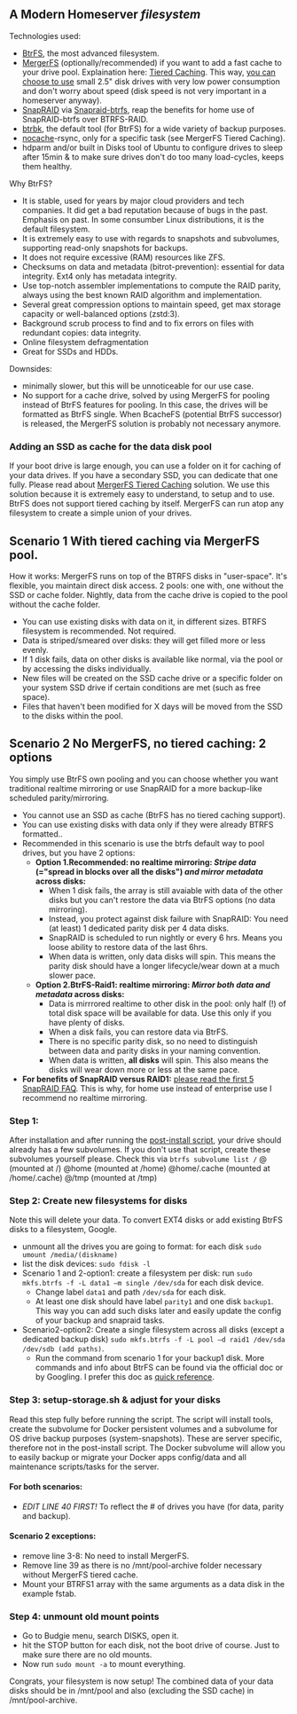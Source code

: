 ## A Modern Homeserver _filesystem_

Technologies used: 
- [BtrFS](https://linuxhint.com/btrfs-filesystem-beginner-guide/), the most advanced filesystem. 
- [MergerFS](https://github.com/trapexit/mergerfs#description) (optionally/recommended) if you want to add a fast cache to your drive pool. Explaination here: [Tiered Caching](https://github.com/trapexit/mergerfs#tiered-caching). This way, [you can choose to use](https://github.com/zilexa/Homeserver/blob/master/Hardware%20recommendations.md) small 2.5" disk drives with very low power consumption and don't worry about speed (disk speed is not very important in a homeserver anyway).  
- [SnapRAID](http://www.snapraid.it/faq#whatisit) via [Snapraid-btrfs](https://github.com/automorphism88/snapraid-btrfs#faq), reap the benefits for home use of SnapRAID-btrfs over BTRFS-RAID.
- [btrbk](https://github.com/digint/btrbk), the default tool (for BtrFS) for a wide variety of backup purposes.
- [nocache](https://github.com/Feh/nocache#nocache---minimize-filesystem-caching-effects)-rsync, only for a specific task (see MergerFS Tiered Caching).  
- hdparm and/or built in Disks tool of Ubuntu to configure drives to sleep after 15min & to make sure drives don't do too many load-cycles, keeps them healthy. 

Why BtrFS? 
- It is stable, used for years by major cloud providers and tech companies. It did get a bad reputation because of bugs in the past. Emphasis on past. In some consumber Linux distributions, it is the default filesystem. 
- It is extremely easy to use with regards to snapshots and subvolumes, supporting read-only snapshots for backups. 
- It does not require excessive (RAM) resources like ZFS. 
- Checksums on data and metadata (bitrot-prevention): essential for data integrity. Ext4 only has metadata integrity.
- Use top-notch assembler implementations to compute the RAID parity, always using the best known RAID algorithm and implementation.
- Several great compression options to maintain speed, get max storage capacity or well-balanced options (zstd:3). 
- Background scrub process to find and to fix errors on files with redundant copies: data integrity.
- Online filesystem defragmentation
- Great for SSDs and HDDs.

Downsides: 
- minimally slower, but this will be unnoticeable for our use case. 
- No support for a cache drive, solved by using MergerFS for pooling instead of BtrFS features for pooling. In this case, the drives will be formatted as BtrFS single. When BcacheFS (potential BtrFS successor) is released, the MergerFS solution is probably not necessary anymore. 
 

### Adding an SSD as cache for the data disk pool
If your boot drive is large enough, you can use a folder on it for caching of your data drives. If you have a secondary SSD, you can dedicate that one fully.
Please read about [MergerFS Tiered Caching](https://github.com/trapexit/mergerfs#tiered-caching) solution. We use this solution because it is extremely easy to understand, to setup and to use. BtrFS does not support tiered caching by itself. MergerFS can run atop any filesystem to create a simple union of your drives. 
 
## Scenario 1 With tiered caching via MergerFS pool.
How it works: MergerFS runs on top of the BTRFS disks in "user-space". It's flexible, you maintain direct disk access. 2 pools: one with, one without the SSD or cache folder. Nightly, data from the cache drive is copied to the pool without the cache folder. 
- You can use existing disks with data on it, in different sizes. BTRFS filesystem is recommended. Not required.
- Data is striped/smeared over disks: they will get filled more or less evenly. 
- If 1 disk fails, data on other disks is available like normal, via the pool or by accessing the disks individually.   
- New files will be created on the SSD cache drive or a specific folder on your system SSD drive if certain conditions are met (such as free space). 
- Files that haven't been modified for X days will be moved from the SSD to the disks within the pool. 
 
## Scenario 2 No MergerFS, no tiered caching: 2 options
You simply use BtrFS own pooling and you can choose whether you want traditional realtime mirroring or use SnapRAID for a more backup-like scheduled parity/mirroring.
- You cannot use an SSD as cache (BtrFS has no tiered caching support).
- You can use existing disks with data only if they were already BTRFS formatted.. 
- Recommended in this scenario is use the btrfs default way to pool drives, but you have 2 options:
  - **Option 1.Recommended: no realtime mirroring: _Stripe data_ (="spread in blocks over all the disks") _and mirror metadata_ across disks:**
    - When 1 disk fails, the array is still avaiable with data of the other disks but you can't restore the data via BtrFS options (no data mirroring). 
    - Instead, you protect against disk failure with SnapRAID: You need (at least) 1 dedicated parity disk per 4 data disks.
    - SnapRAID is scheduled to run nightly or every 6 hrs. Means you loose ability to restore data of the last 6hrs.
    - When data is written, only data disks will spin. This means the parity disk should have a longer lifecycle/wear down at a much slower pace.
  - **Option 2.BtrFS-Raid1: realtime mirroring: _Mirror both data and metadata_ across disks:** 
    - Data is mirrrored realtime to other disk in the pool: only half (!) of total disk space will be available for data. Use this only if you have plenty of disks.
    - When a disk fails, you can restore data via BtrFS.
    - There is no specific parity disk, so no need to distinguish between data and parity disks in your naming convention. 
    - When data is written, **all disks** will spin. This also means the disks will wear down more or less at the same pace.
- **For benefits of SnapRAID versus RAID1:** [please read the first 5 SnapRAID FAQ](https://www.snapraid.it/faq#whatisit). This is why, for home use instead of enterprise use I recommend no realtime mirroring. 

### Step 1: 
After installation and after running the [post-install script](https://github.com/zilexa/Ubuntu-Budgie-Post-Install-Script), your drive should already has a few subvolumes. If you don't use that script, create these subvolumes yourself please. 
Check this via `btrfs subvolume list /`
@ (mounted at /)
@home (mounted at /home)
@home/.cache (mounted at /home/.cache)
@/tmp (mounted at /tmp)

### Step 2: Create new filesystems for disks
Note this will delete your data. To convert EXT4 disks or add existing BtrFS disks to a filesystem, Google. 
- unmount all the drives you are going to format: for each disk `sudo umount /media/(diskname)`
- list the disk devices: `sudo fdisk -l`
- Scenario 1 and 2-option1: create a filesystem per disk: run `sudo mkfs.btrfs -f -L data1 –m single /dev/sda` for each disk device. 
  - Change label `data1` and path `/dev/sda` for each disk. 
  - At least one disk should have label `parity1` and one disk `backup1`. This way you can add such disks later and easily update the config of your backup and snapraid tasks. 
- Scenario2-option2: Create a single filesystem across all disks (except a dedicated backup disk) `sudo mkfs.btrfs -f -L pool –d raid1 /dev/sda /dev/sdb (add paths)`. 
  - Run the command from scenario 1 for your backup1 disk. 
More commands and info about BtrFS can be found via the official doc or by Googling. I prefer this doc as [quick reference](https://docs.oracle.com/cd/E37670_01/E37355/html/ol_about_btrfs.html).

### Step 3: setup-storage.sh & adjust for your disks
Read this step fully before running the script.
The script will install tools, create the subvolume for Docker persistent volumes and a subvolume for OS drive backup purposes (system-snapshots). These are server specific, therefore not in the post-install script. The Docker subvolume will allow you to easily backup or migrate your Docker apps config/data and all maintenance scripts/tasks for the server.

#### For both scenarios: 
- *_EDIT LINE 40 FIRST!_* To reflect the # of drives you have (for data, parity and backup). 

#### Scenario 2 exceptions: 
- remove line 3-8: No need to install MergerFS.
- Remove line 39 as there is no /mnt/pool-archive folder necessary without MergerFS tiered cache.
- Mount your BTRFS1 array with the same arguments as a data disk in the example fstab.

### Step 4: unmount old mount points
- Go to Budgie menu, search DISKS, open it. 
- hit the STOP button for each disk, not the boot drive of course. Just to make sure there are no old mounts.
- Now run `sudo mount -a` to mount everything.

Congrats, your filesystem is now setup!
The combined data of your data disks should be in /mnt/pool and also (excluding the SSD cache) in /mnt/pool-archive. 
